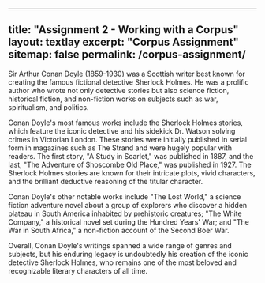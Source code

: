 
---
title: "Assignment 2 - Working with a Corpus"
layout: textlay
excerpt: "Corpus Assignment"
sitemap: false
permalink: /corpus-assignment/
---

Sir Arthur Conan Doyle (1859-1930) was a Scottish writer best known for creating the famous fictional detective Sherlock Holmes. He was a prolific author who wrote not only detective stories but also science fiction, historical fiction, and non-fiction works on subjects such as war, spiritualism, and politics.

Conan Doyle's most famous works include the Sherlock Holmes stories, which feature the iconic detective and his sidekick Dr. Watson solving crimes in Victorian London. These stories were initially published in serial form in magazines such as The Strand and were hugely popular with readers. The first story, "A Study in Scarlet," was published in 1887, and the last, "The Adventure of Shoscombe Old Place," was published in 1927. The Sherlock Holmes stories are known for their intricate plots, vivid characters, and the brilliant deductive reasoning of the titular character.

Conan Doyle's other notable works include "The Lost World," a science fiction adventure novel about a group of explorers who discover a hidden plateau in South America inhabited by prehistoric creatures; "The White Company," a historical novel set during the Hundred Years' War; and "The War in South Africa," a non-fiction account of the Second Boer War.

Overall, Conan Doyle's writings spanned a wide range of genres and subjects, but his enduring legacy is undoubtedly his creation of the iconic detective Sherlock Holmes, who remains one of the most beloved and recognizable literary characters of all time.
